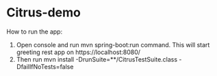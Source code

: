 # Citrus-demo
How to run the app:
1) Open console and run mvn spring-boot:run command. This will start greeting rest app on https://localhost:8080/
2) Then run mvn install -DrunSuite=**/CitrusTestSuite.class -DfailIfNoTests=false
